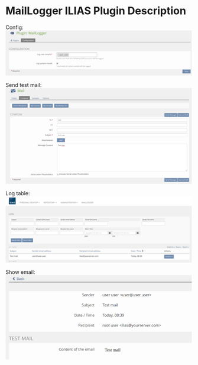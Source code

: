 # MailLogger ILIAS Plugin Description

Config:
![Config](./images/config.png)

Send test mail:
![Send test mail](./images/send_test_mail.png)

Log table:
![Log table](./images/log_table.png)

Show email:
![Show email](./images/show_email.png)
